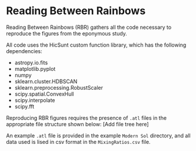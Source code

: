 # Reading Between Rainbows

Reading Between Rainbows (RBR) gathers all the code necessary to reproduce the figures from the eponymous study.

All code uses the HicSunt custom function library, which has the following dependencies:
- astropy.io.fits
- matplotlib.pyplot
- numpy
- sklearn.cluster.HDBSCAN
- sklearn.preprocessing.RobustScaler
- scipy.spatial.ConvexHull
- scipy.interpolate
- scipy.fft

Reproducing RBR figures requires the presence of `.atl` files in the appropriate file structure shown below:
[Add file tree here]

An example `.atl` file is provided in the example `Modern Sol` directory, and all data used is lised in csv format in the `MixingRatios.csv` file.

